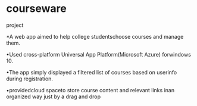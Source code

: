 # courseware
project

*A web app aimed to help college studentschoose courses and manage them.

•Used cross-platform Universal App Platform(Microsoft Azure) forwindows 10.

•The app simply displayed a filtered list of courses based on userinfo during registration.

•providedcloud spaceto store course content and relevant links inan organized way just by a drag and drop

